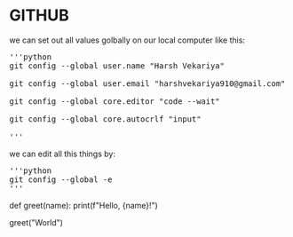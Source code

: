 # GITHUB
we can set out all values golbally on our local computer like this:
<pre>
'''python
git config --global user.name "Harsh Vekariya"

git config --global user.email "harshvekariya910@gmail.com"

git config --global core.editor "code --wait"

git config --global core.autocrlf "input"

'''
</pre>
  
we can edit all this things by:
<pre>
'''python
git config --global -e
'''
</pre>
def greet(name):
    print(f"Hello, {name}!")

greet("World")
